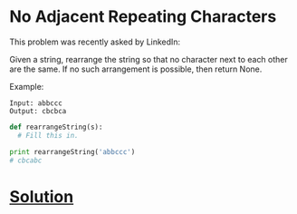 # No Adjacent Repeating Characters

This problem was recently asked by LinkedIn:

Given a string, rearrange the string so that no character next to each other are the same. If no such arrangement is possible, then return None.

Example:
```
Input: abbccc
Output: cbcbca
```
```python
def rearrangeString(s):
  # Fill this in.

print rearrangeString('abbccc')
# cbcabc
```

# [Solution](solution.md)